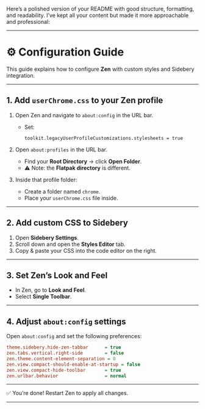 Here’s a polished version of your README with good structure, formatting, and readability. I’ve kept all your content but made it more approachable and professional:

---

# ⚙️ Configuration Guide

This guide explains how to configure **Zen** with custom styles and Sidebery integration.

---

## 1. Add `userChrome.css` to your Zen profile

1. Open Zen and navigate to `about:config` in the URL bar.

   * Set:

     ```
     toolkit.legacyUserProfileCustomizations.stylesheets = true
     ```

2. Open `about:profiles` in the URL bar.

   * Find your **Root Directory** → click **Open Folder**.
   * ⚠️ Note: the **Flatpak directory** is different.

3. Inside that profile folder:

   * Create a folder named `chrome`.
   * Place your `userChrome.css` file inside.

---

## 2. Add custom CSS to Sidebery

1. Open **Sidebery Settings**.
2. Scroll down and open the **Styles Editor** tab.
3. Copy & paste your CSS into the code editor on the right.

---

## 3. Set Zen’s Look and Feel

* In Zen, go to **Look and Feel**.
* Select **Single Toolbar**.

---

## 4. Adjust `about:config` settings

Open `about:config` and set the following preferences:

```ini
theme.sidebery.hide-zen-tabbar      = true
zen.tabs.vertical.right-side        = false
zen.theme.content-element-separation = 0
zen.view.compact-should-enable-at-startup = false
zen.view.compact-hide-toolbar       = true
zen.urlbar.behavior                 = normal
```

---

✅ You’re done! Restart Zen to apply all changes.

---


